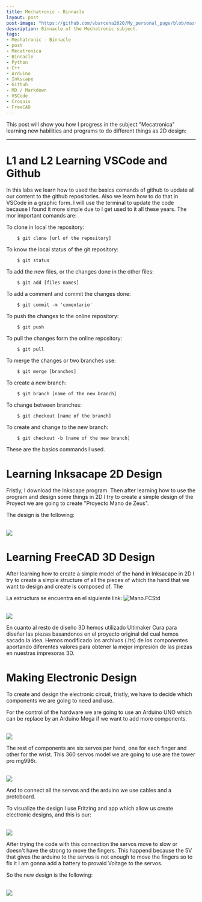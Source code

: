 ```yaml
---
title: Mechatronic - Binnacle
layout: post
post-image: "https://github.com/vbarcena2020/My_personal_page/blob/master/assets/images/Mecatronica_img2.jpg?raw=true"
description: Binnacle of the Mechatronic subject.
tags:
- Mechatronic - Binnacle
- post
- Mecatronica
- Binnacle
- Python
- C++
- Arduino
- Inkscape
- Githuh
- MD / Markdown 
- VSCode
- Croquis
- FreeCAD
---
```


This post will show you how I progress in the subject "Mecatronica" learning new habilities and programs to do different things as 2D design:

---
 
# **L1 and L2 Learning VSCode and Github**
In this labs we learn how to used the basics comands of github to update all our content to the github repositories. Also we learn how to do that in VSCode in a graphic form. I will use the terminal to update the code because I found it more simple due to I get used to it all these years. The mor important comands are:

To clone in local the repository:

        $ git clone [url of the repository]

To know the local status of the git repository:

        $ git status

To add the new files, or the changes done in the other files:

        $ git add [files names]

To add a comment and commit the changes done:

        $ git commit -m 'comentario'

To push the changes to the online repository:

        $ git push

To pull the changes form the online repository:

        $ git pull

To merge the changes or two branches use:

        $ git merge [branches]

To create a new branch:

        $ git branch [name of the new branch]

To change between branches:

        $ git checkout [name of the branch]

To create and change to the new branch:

        $ git checkout -b [name of the new branch]

These are the basics commands I used.

# **Learning Inksacape 2D Design**
Fristly, I download the Inkscape program. 
Then after learning how to use the program and design some things in 2D I try to create a simple design of the Proyect we are going to create "Proyecto Mano de Zeus". 

The design is the following:

<br>
<image src="https://github.com/vbarcena2020/Mecatronica-2024-2025/blob/main/L5/Mano.svg?raw=true"></image> 
<br>


# **Learning FreeCAD 3D Design**
After learning how to create a simple model of the hand in Inksacape in 2D I try to create a simple structure of all the pieces of which the hand that we want to design and create is composed of. The 

La estructura se encuentra en el siguiente link: ![Mano.FCStd](https://github.com/mpancracio2020/Mecatronica-Proyecto/tree/main/images/Mano.FCStd)

<br>
<image src="https://github.com/vbarcena2020/My_personal_page/blob/master/assets/images/simple_mano_3d.png?raw=true"></image> 
<br>

En cuanto al resto de diseño 3D hemos utilizado Ultimaker Cura para diseñar las piezas basandonos en el proyecto original del cual hemos sacado la idea. Hemos modificado los archivos (.lts) de los componentes aportando diferentes valores para obtener la mejor impresión de las piezas en nuestras impresoras 3D.

# **Making Electronic Design**
To create and design the electronic circuit, fristly, we have to decide which components we are going to need and use.

For the control of the hardware we are going to use an Arduino UNO which can be replace by an Arduino Mega if we want to add more components. 

<br>
<image src="https://github.com/vbarcena2020/My_personal_page/blob/master/assets/images/arduinos.jpg?raw=true"></image> 
<br>

The rest of components are six servos per hand, one for each finger and other for the wrist. This 360 servos model we are going to use are the tower pro mg996r.

<br>
<image src="https://github.com/vbarcena2020/My_personal_page/blob/master/assets/images/servo.jpg?raw=true"></image> 
<br>

And to connect all the servos and the arduino we use cables and a protoboard.

To visualize the design I use Fritzing and app which allow us create electronic designs, and this is our:

<br>
<image src="https://github.com/vbarcena2020/My_personal_page/blob/master/assets/images/fritzing_design.png?raw=true"></image> 
<br>

After trying the code with this connection the servos move to slow or doesn't have the strong to move the fingers. This happend because the 5V that gives the arduino to the servos is not enough to move the fingers so to fix it I am gonna add a battery to provaid Voltage to the servos.

So the new design is the following:

<br>
<image src="https://github.com/vbarcena2020/My_personal_page/blob/master/assets/images/fritzing_design_2.png?raw=true"></image> 
<br>

